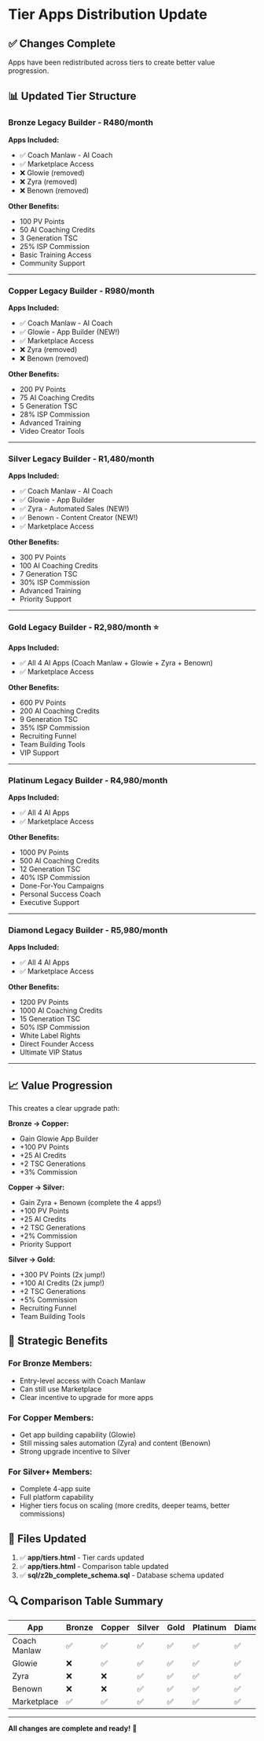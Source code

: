 # Tier Apps Distribution Update

## ✅ Changes Complete

Apps have been redistributed across tiers to create better value progression.

## 📊 Updated Tier Structure

### **Bronze Legacy Builder - R480/month**
**Apps Included:**
- ✅ Coach Manlaw - AI Coach
- ✅ Marketplace Access
- ❌ Glowie (removed)
- ❌ Zyra (removed)
- ❌ Benown (removed)

**Other Benefits:**
- 100 PV Points
- 50 AI Coaching Credits
- 3 Generation TSC
- 25% ISP Commission
- Basic Training Access
- Community Support

---

### **Copper Legacy Builder - R980/month**
**Apps Included:**
- ✅ Coach Manlaw - AI Coach
- ✅ Glowie - App Builder (NEW!)
- ✅ Marketplace Access
- ❌ Zyra (removed)
- ❌ Benown (removed)

**Other Benefits:**
- 200 PV Points
- 75 AI Coaching Credits
- 5 Generation TSC
- 28% ISP Commission
- Advanced Training
- Video Creator Tools

---

### **Silver Legacy Builder - R1,480/month**
**Apps Included:**
- ✅ Coach Manlaw - AI Coach
- ✅ Glowie - App Builder
- ✅ Zyra - Automated Sales (NEW!)
- ✅ Benown - Content Creator (NEW!)
- ✅ Marketplace Access

**Other Benefits:**
- 300 PV Points
- 100 AI Coaching Credits
- 7 Generation TSC
- 30% ISP Commission
- Advanced Training
- Priority Support

---

### **Gold Legacy Builder - R2,980/month** ⭐
**Apps Included:**
- ✅ All 4 AI Apps (Coach Manlaw + Glowie + Zyra + Benown)
- ✅ Marketplace Access

**Other Benefits:**
- 600 PV Points
- 200 AI Coaching Credits
- 9 Generation TSC
- 35% ISP Commission
- Recruiting Funnel
- Team Building Tools
- VIP Support

---

### **Platinum Legacy Builder - R4,980/month**
**Apps Included:**
- ✅ All 4 AI Apps
- ✅ Marketplace Access

**Other Benefits:**
- 1000 PV Points
- 500 AI Coaching Credits
- 12 Generation TSC
- 40% ISP Commission
- Done-For-You Campaigns
- Personal Success Coach
- Executive Support

---

### **Diamond Legacy Builder - R5,980/month**
**Apps Included:**
- ✅ All 4 AI Apps
- ✅ Marketplace Access

**Other Benefits:**
- 1200 PV Points
- 1000 AI Coaching Credits
- 15 Generation TSC
- 50% ISP Commission
- White Label Rights
- Direct Founder Access
- Ultimate VIP Status

---

## 📈 Value Progression

This creates a clear upgrade path:

**Bronze → Copper:**
- Gain Glowie App Builder
- +100 PV Points
- +25 AI Credits
- +2 TSC Generations
- +3% Commission

**Copper → Silver:**
- Gain Zyra + Benown (complete the 4 apps!)
- +100 PV Points
- +25 AI Credits
- +2 TSC Generations
- +2% Commission
- Priority Support

**Silver → Gold:**
- +300 PV Points (2x jump!)
- +100 AI Credits (2x jump!)
- +2 TSC Generations
- +5% Commission
- Recruiting Funnel
- Team Building Tools

## 🎯 Strategic Benefits

### For Bronze Members:
- Entry-level access with Coach Manlaw
- Can still use Marketplace
- Clear incentive to upgrade for more apps

### For Copper Members:
- Get app building capability (Glowie)
- Still missing sales automation (Zyra) and content (Benown)
- Strong upgrade incentive to Silver

### For Silver+ Members:
- Complete 4-app suite
- Full platform capability
- Higher tiers focus on scaling (more credits, deeper teams, better commissions)

## 📝 Files Updated

1. ✅ **app/tiers.html** - Tier cards updated
2. ✅ **app/tiers.html** - Comparison table updated
3. ✅ **sql/z2b_complete_schema.sql** - Database schema updated

## 🔍 Comparison Table Summary

| App | Bronze | Copper | Silver | Gold | Platinum | Diamond |
|-----|--------|--------|--------|------|----------|---------|
| Coach Manlaw | ✅ | ✅ | ✅ | ✅ | ✅ | ✅ |
| Glowie | ❌ | ✅ | ✅ | ✅ | ✅ | ✅ |
| Zyra | ❌ | ❌ | ✅ | ✅ | ✅ | ✅ |
| Benown | ❌ | ❌ | ✅ | ✅ | ✅ | ✅ |
| Marketplace | ✅ | ✅ | ✅ | ✅ | ✅ | ✅ |

---

**All changes are complete and ready!** 🎉
